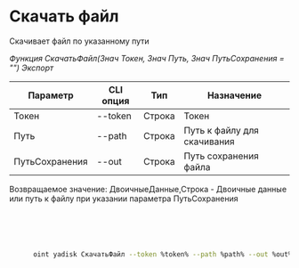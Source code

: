 ﻿---
sidebar_position: 7
---

# Скачать файл
 Скачивает файл по указанному пути


*Функция СкачатьФайл(Знач Токен, Знач Путь, Знач ПутьСохранения = "") Экспорт*

  | Параметр | CLI опция | Тип | Назначение |
  |-|-|-|-|
  | Токен | --token | Строка | Токен |
  | Путь | --path | Строка | Путь к файлу для скачивания |
  | ПутьСохранения | --out | Строка | Путь сохранения файла |

  
  Возвращаемое значение:   ДвоичныеДанные,Строка - Двоичные данные или путь к файлу при указании параметра ПутьСохранения

```bsl title="Пример кода"
	

	
```

```sh title="Пример команды CLI"
    
      oint yadisk СкачатьФайл --token %token% --path %path% --out %out%


```


```json title="Результат"



```
